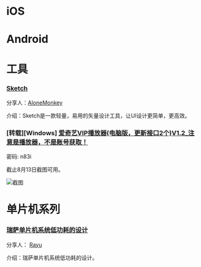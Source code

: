 # iOS



# Android



# 工具

### [Sketch](http://www.sketchcn.com/)

分享人：[AloneMonkey](http://www.blogfshare.com)

介绍：Sketch是一款轻量，易用的矢量设计工具，让UI设计更简单，更高效。

### **[转载][Windows]** [爱奇艺VIP播放器(电脑版，更新接口2个)V1.2_注意是播放器，不是账号获取！](http://pan.baidu.com/s/1hrNAURq)

密码: n83i

截止8月13日截图可用。

![截图](http://7xlqnm.com1.z0.glb.clouddn.com/QQ%E6%88%AA%E5%9B%BE20160813224428.jpg)

# 单片机系列

### [瑞萨单片机系统低功耗的设计](http://blog.rayuu.com/lowpower.html)

分享人： [Rayu](http://rayuu.com)

介绍：瑞萨单片机系统低功耗的设计。
